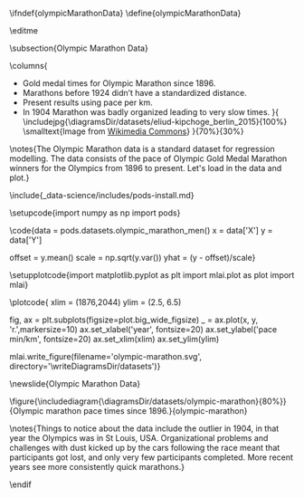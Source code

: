 \ifndef{olympicMarathonData}
\define{olympicMarathonData}

\editme

\subsection{Olympic Marathon Data}

\columns{
* Gold medal times for Olympic Marathon since 1896.
* Marathons before 1924 didn’t have a standardized distance.
* Present results using pace per km.
* In 1904 Marathon was badly organized leading to very slow times.
}{
\includejpg{\diagramsDir/datasets/eliud-kipchoge_berlin_2015}{100%}
\smalltext{Image from [Wikimedia Commons](https://commons.wikimedia.org/wiki/File:Eliud_Kipchoge_in_Berlin_-_2015_(cropped).jpg)}
}{70%}{30%}

\notes{The Olympic Marathon data is a standard dataset for regression modelling. The data consists of the pace of Olympic Gold Medal Marathon winners for the Olympics from 1896 to present. Let's load in the data and plot.}

\include{_data-science/includes/pods-install.md}

\setupcode{import numpy as np
import pods}

\code{data = pods.datasets.olympic_marathon_men()
x = data['X']
y = data['Y']

offset = y.mean()
scale = np.sqrt(y.var())
yhat = (y - offset)/scale}

\setupplotcode{import matplotlib.pyplot as plt
import mlai.plot as plot
import mlai}

\plotcode{
xlim = (1876,2044)
ylim = (2.5, 6.5)

fig, ax = plt.subplots(figsize=plot.big_wide_figsize)
_ = ax.plot(x, y, 'r.',markersize=10)
ax.set_xlabel('year', fontsize=20)
ax.set_ylabel('pace min/km', fontsize=20)
ax.set_xlim(xlim)
ax.set_ylim(ylim)

mlai.write_figure(filename='olympic-marathon.svg', 
				  directory='\writeDiagramsDir/datasets')}

\newslide{Olympic Marathon Data}

\figure{\includediagram{\diagramsDir/datasets/olympic-marathon}{80%}}{Olympic marathon pace times since 1896.}{olympic-marathon}

\notes{Things to notice about the data include the outlier in 1904, in that year the Olympics was in St Louis, USA. Organizational problems and challenges with dust kicked up by the cars following the race meant that participants got lost, and only very few participants completed. More recent years see more consistently quick marathons.}

\endif
